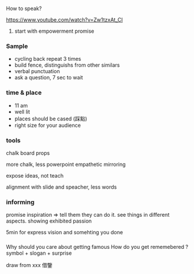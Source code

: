 How to speak?

https://www.youtube.com/watch?v=Zw1tzxAt_CI

1. start with empowerment promise

### Sample
- cycling back repeat 3 times
- build fence, distinguishs from other similars
- verbal punctuation
- ask a question, 7 sec to wait


### time & place
- 11 am
- well lit
- places should be cased (踩點)
- right size for your audience

### tools
chalk
board 
props


more chalk, less powerpoint
empathetic mirroring

expose ideas, not teach

alignment with slide and speacher, less words


### informing 
promise 
inspiration => tell them they can do it. see things in different aspects. showing exhibited passion



5min for express vision and somehting you done



###

Why should you care about  getting famous
How do you get rememebered ? symbol + slogan + surprise 


draw from xxx 借鑒
